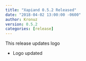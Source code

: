 ```yaml
---
title: "Xapiand 0.5.2 Released"
date: "2018-04-02 13:00:00 -0600"
author: Kronuz
version: 0.5.2
categories: [release]
---
```


This release updates logo

- Logo updated
